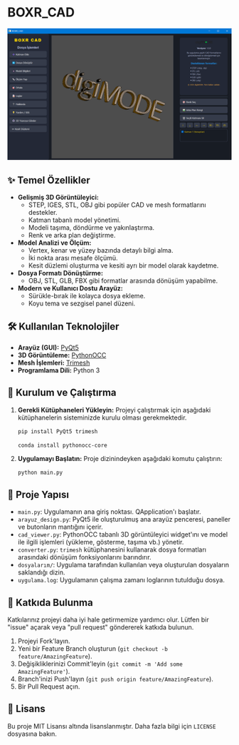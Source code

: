 # BOXR_CAD

![Uygulama Ekran Görüntüsü](image.png)


## ✨ Temel Özellikler

*   **Gelişmiş 3D Görüntüleyici:**
    *   STEP, IGES, STL, OBJ gibi popüler CAD ve mesh formatlarını destekler.
    *   Katman tabanlı model yönetimi.
    *   Modeli taşıma, döndürme ve yakınlaştırma.
    *   Renk ve arka plan değiştirme.
*   **Model Analizi ve Ölçüm:**
    *   Vertex, kenar ve yüzey bazında detaylı bilgi alma.
    *   İki nokta arası mesafe ölçümü.
    *   Kesit düzlemi oluşturma ve kesiti ayrı bir model olarak kaydetme.
*   **Dosya Formatı Dönüştürme:**
    *   OBJ, STL, GLB, FBX gibi formatlar arasında dönüşüm yapabilme.
*   **Modern ve Kullanıcı Dostu Arayüz:**
    *   Sürükle-bırak ile kolayca dosya ekleme.
    *   Koyu tema ve sezgisel panel düzeni.

## 🛠️ Kullanılan Teknolojiler

*   **Arayüz (GUI):** [PyQt5](https://riverbankcomputing.com/software/pyqt/intro)
*   **3D Görüntüleme:** [PythonOCC](https://github.com/tpaviot/pythonocc-core)
*   **Mesh İşlemleri:** [Trimesh](https://trimsh.org/)
*   **Programlama Dili:** Python 3

## 🚀 Kurulum ve Çalıştırma

1.  **Gerekli Kütüphaneleri Yükleyin:**
    Projeyi çalıştırmak için aşağıdaki kütüphanelerin sisteminizde kurulu olması gerekmektedir.

    ```bash
    pip install PyQt5 trimesh
    ```

    ```conda prompt
    conda install pythonocc-core 
    ```
2.  **Uygulamayı Başlatın:**
    Proje dizinindeyken aşağıdaki komutu çalıştırın:

    ```bash
    python main.py
    ```

## 📂 Proje Yapısı

*   `main.py`: Uygulamanın ana giriş noktası. QApplication'ı başlatır.
*   `arayuz_design.py`: PyQt5 ile oluşturulmuş ana arayüz penceresi, paneller ve butonların mantığını içerir.
*   `cad_viewer.py`: PythonOCC tabanlı 3D görüntüleyici widget'ını ve model ile ilgili işlemleri (yükleme, gösterme, taşıma vb.) yönetir.
*   `converter.py`: `trimesh` kütüphanesini kullanarak dosya formatları arasındaki dönüşüm fonksiyonlarını barındırır.
*   `dosyalarım/`: Uygulama tarafından kullanılan veya oluşturulan dosyaların saklandığı dizin.
*   `uygulama.log`: Uygulamanın çalışma zamanı loglarının tutulduğu dosya.

## 🤝 Katkıda Bulunma

Katkılarınız projeyi daha iyi hale getirmemize yardımcı olur. Lütfen bir "issue" açarak veya "pull request" göndererek katkıda bulunun.

1.  Projeyi Fork'layın.
2.  Yeni bir Feature Branch oluşturun (`git checkout -b feature/AmazingFeature`).
3.  Değişikliklerinizi Commit'leyin (`git commit -m 'Add some AmazingFeature'`).
4.  Branch'inizi Push'layın (`git push origin feature/AmazingFeature`).
5.  Bir Pull Request açın.

## 📄 Lisans

Bu proje MIT Lisansı altında lisanslanmıştır. Daha fazla bilgi için `LICENSE` dosyasına bakın.
